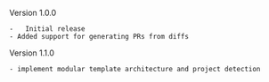 Version 1.0.0

    -   Initial release
    - Added support for generating PRs from diffs

Version 1.1.0

    - implement modular template architecture and project detection

